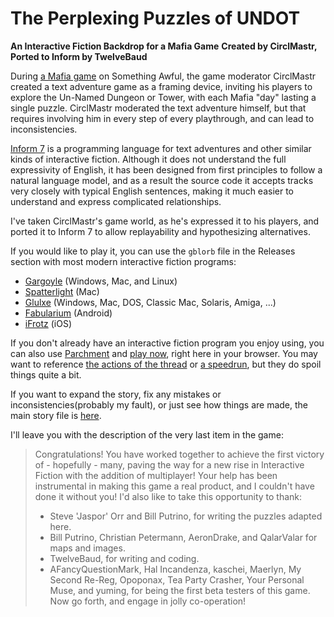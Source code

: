 # The Perplexing Puzzles of UNDOT
**An Interactive Fiction Backdrop for a Mafia Game**
**Created by CirclMastr, Ported to Inform by TwelveBaud**


During [a Mafia game](https://forums.somethingawful.com/showthread.php?threadid=4062609) on Something Awful, the game moderator CirclMastr created a text adventure game as a framing device, inviting his players to explore the Un-Named Dungeon or Tower, with each Mafia "day" lasting a single puzzle. CirclMastr moderated the text adventure himself, but that requires involving him in every step of every playthrough, and can lead to inconsistencies.

[Inform 7](https://ganelson.github.io/inform-website/) is a programming language for text adventures and other similar kinds of interactive fiction. Although it does not understand the full expressivity of English, it has been designed from first principles to follow a natural language model, and as a result the source code it accepts tracks very closely with typical English sentences, making it much easier to understand and express complicated relationships.

I've taken CirclMastr's game world, as he's expressed it to his players, and ported it to Inform 7 to allow replayability and hypothesizing alternatives.

If you would like to play it, you can use the `gblorb` file in the Releases section with most modern interactive fiction programs:

* [Gargoyle](https://github.com/garglk/garglk/releases) (Windows, Mac, and Linux)
* [Spatterlight](https://github.com/angstsmurf/spatterlight/releases) (Mac)
* [Glulxe](https://www.ifarchive.org/indexes/if-archive/programming/glulx/interpreters/glulxe/) (Windows, Mac, DOS, Classic Mac, Solaris, Amiga, ...)
* [Fabularium](https://www.ifwiki.org/Fabularium) (Android)
* [iFrotz](https://apps.apple.com/us/app/frotz/id287653015) (iOS)

If you don't already have an interactive fiction program you enjoy using, you can also use [Parchment](https://github.com/curiousdannii/parchment) and [play now](https://iplayif.com/?story=https://github.com/twelvebaud/if-mafia/releases/latest/download/UNDOT.gblorb), right here in your browser. You may want to reference [the actions of the thread](https://github.com/twelvebaud/if-mafia/releases/latest/download/solution-thread.txt) or [a speedrun](https://github.com/twelvebaud/if-mafia/releases/latest/download/solution-speedrun.txt), but they do spoil things quite a bit.

If you want to expand the story, fix any mistakes or inconsistencies(probably my fault), or just see how things are made, the main story file is [here](https://github.com/twelvebaud/if-mafia/blob/main/Interactive%20Fiction%20Mafia.inform/Source/story.ni).

I'll leave you with the description of the very last item in the game:

> Congratulations! You have worked together to achieve the first victory of - hopefully - many, paving the way for a new rise in Interactive Fiction with the addition of multiplayer! Your help has been instrumental in making this game a real product, and I couldn't have done it without you! I'd also like to take this opportunity to thank:
> * Steve 'Jaspor' Orr and Bill Putrino, for writing the puzzles adapted here.
> * Bill Putrino, Christian Petermann, AeronDrake, and QalarValar for maps and images.
> * TwelveBaud, for writing and coding.
> * AFancyQuestionMark, Hal Incandenza, kaschei, Maerlyn, My Second Re-Reg, Opoponax, Tea Party Crasher, Your Personal Muse, and yuming, for being the first beta testers of this game.
> Now go forth, and engage in jolly co-operation!